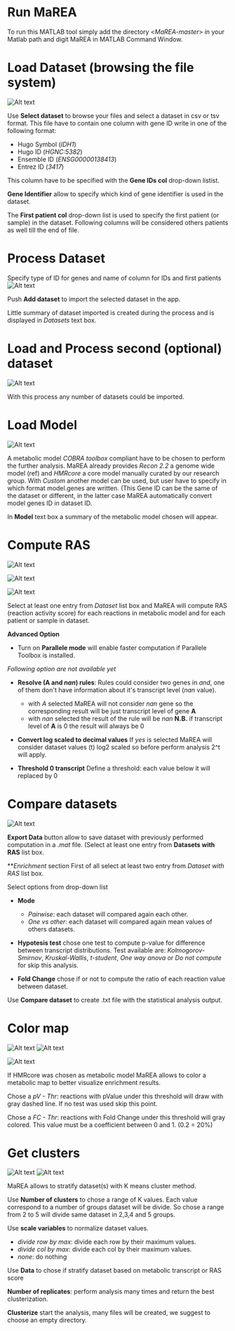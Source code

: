# Run MaREA
To run this MATLAB tool simply add the directory <*MaREA-master*> in your Matlab path and digit MaREA in MATLAB Command Window.

# Load Dataset (browsing the file system)

![Alt text](https://raw.githubusercontent.com/BIMIB-DISCo/MaREA/master/Images/dataset_loaded.png?raw=true "Title")

Use **Select dataset** to browse your files and select a dataset in csv or tsv format. This file have to contain one column with gene ID write in one of the following format:
- Hugo Symbol (*IDH1*)
- Hugo ID (*HGNC:5382*)
- Ensemble ID (*ENSG00000138413*)
- Entrez ID (*3417*)

This column have to be specified with the **Gene IDs col** drop-down listist.

**Gene Identifier** allow to specify which kind of gene identifier is used in the dataset.

The **First patient col** drop-down list is used to specify the first patient (or sample) in the dataset. Following columns will be considered others patients as well till the end of file.


# Process Dataset
Specify type of ID for genes and name of column for IDs and first patients
![Alt text](https://raw.githubusercontent.com/BIMIB-DISCo/MaREA/master/Images/addDataset.png?raw=true "Title")

Push **Add dataset** to import the selected dataset in the app.

Little summary of dataset imported is created during the process and is displayed in *Datasets* text box.

# Load and Process second (optional) dataset

![Alt text](https://raw.githubusercontent.com/BIMIB-DISCo/MaREA/master/Images/second_dataset.png?raw=true "Title")

With this process any number of datasets could be imported.

# Load Model
![Alt text](https://raw.githubusercontent.com/BIMIB-DISCo/MaREA/master/Images/metabolicModel.png?raw=true "Title")

A metabolic model *COBRA toolbox* compliant have to be chosen to perform the further analysis. MaREA already provides *Recon 2.2* a genome wide model (ref) and *HMRcore* a core model manually curated by our research group. 
With *Custom* another model can be used, but user have to specify in which format model.genes are written. (This Gene ID can be the same of the dataset or different, in the latter case MaREA automatically convert model genes ID in dataset ID.

In **Model** text box a summary of the metabolic model chosen will appear. 

# Compute RAS

![Alt text](https://raw.githubusercontent.com/BIMIB-DISCo/MaREA/master/Images/computeRAS.png?raw=true "Title")


![Alt text](https://raw.githubusercontent.com/BIMIB-DISCo/MaREA/master/Images/advancedOptions.png?raw=true "Title")


![Alt text](https://raw.githubusercontent.com/BIMIB-DISCo/MaREA/master/Images/RASready.png?raw=true "Title")


Select at least one entry from *Dataset* list box and MaREA will compute RAS (reaction activity score) for each reactions in metabolic model and for each patient or sample in dataset. 

**Advanced Option** 
 - Turn on **Parallele mode** will enable faster computation if Parallele Toolbox is installed.
 
 *Following option are not available yet*
 - **Resolve (A and *nan*) rules**: Rules could consider two genes in *and*, one of them don't have information about it's transcript level (*nan* value).
	- with *A* selected MaREA will not consider *nan* gene so the corresponding result will be just transcript level of gene **A**
	- with *nan* selected the result of the rule will be *nan*
	**N.B.** if transcript level of **A** is 0 the result will always be 0
	
 - **Convert log scaled to decimal values**
	If *yes* is selected MaREA will consider dataset values (t) log2 scaled so before perform analysis 2^t will apply.

 - **Threshold 0 transcript**
	Define a threshold: each value below it will replaced by 0


# Compare datasets
![Alt text](https://raw.githubusercontent.com/BIMIB-DISCo/MaREA/master/Images/compareDatasets.png?raw=true "Title")

**Export Data** button allow to save dataset with previously performed computation in a *.mat* file. (Select at least one entry from **Datasets with RAS** list box.


***Enrichment* section
First of all select at least two entry from *Dataset with RAS* list box.

Select options from drop-down list
 - **Mode**
	- *Pairwise*: each dataset will compared again each other.
	- *One vs other*: each dataset will compared again mean values of others datasets.

 - **Hypotesis test** chose one test to compute p-value for difference between transcript distributions. Test available are: *Kolmogorov-Smirnov*, *Kruskal-Wallis*, *t-student*, *One way anova* or *Do not compute* for skip this analysis.
 
 - **Fold Change** chose if or not to compute the ratio of each reaction value between dataset.
 
 Use **Compare dataset** to create .txt file with the statistical analysis output.
	
# Color map

![Alt text](https://raw.githubusercontent.com/BIMIB-DISCo/MaREA/master/Images/colorMap.png?raw=true "Title")
![Alt text](https://raw.githubusercontent.com/BIMIB-DISCo/MaREA/master/Images/map_enriched.png?raw=true "Title")

![Alt text](https://raw.githubusercontent.com/BIMIB-DISCo/MaREA/master/Images/mapDownloaded.png?raw=true "Title")

If HMRcore was chosen as metabolic model MaREA allows to color a metabolic map to better visualize enrichment results. 

Chose a *pV - Thr*: reactions with pValue under this threshold will draw with gray dashed line. If no test was used skip this point.

Chose a *FC - Thr*: reactions with Fold Change under this threshold will gray colored. This value must be a coefficient between 0 and 1. (0.2 = 20%)

# Get clusters

![Alt text](https://raw.githubusercontent.com/BIMIB-DISCo/MaREA/master/Images/getClusters.png?raw=true "Title")
![Alt text](https://raw.githubusercontent.com/BIMIB-DISCo/MaREA/master/Images/clustersDownloaded.png?raw=true "Title")

MaREA allows to stratify dataset(s) with K means cluster method.

Use **Number of clusters** to chose a range of K values. Each value correspond to a  number of groups dataset will be divide. So chose a range from 2 to 5 will divide same dataset in 2,3,4 and 5 groups. 

Use **scale variables** to normalize dataset values.
 - *divide row by max*: divide each row by their maximum values.
 - *divide col by max*: divide each col by their maximum values.
 - *none*: do nothing
 
Use **Data** to chose if stratify dataset based on metabolic transcript or RAS score

**Number of replicates**: perform analysis many times and return the best clusterization.

**Clusterize** start the analysis, many files will be created, we suggest to choose an empty directory.


